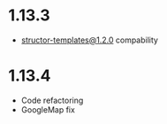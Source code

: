 1.13.3
================================================

- structor-templates@1.2.0 compability

1.13.4
================================================
- Code refactoring
- GoogleMap fix
